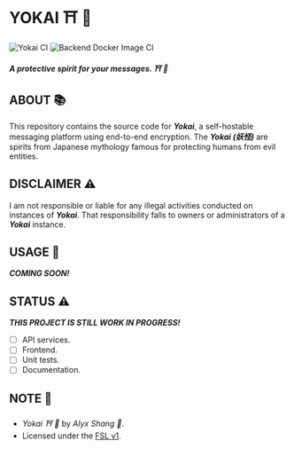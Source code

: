 # YOKAI :shinto_shrine: :japanese_ogre: 

![Yokai CI](https://github.com/alyxshang/yokai/actions/workflows/yokai.yml/badge.svg)
![Backend Docker Image CI](https://github.com/alyxshang/yokai/actions/workflows/docker.yml/badge.svg)

***A protective spirit for your messages. :shinto_shrine: :japanese_ogre:***

## ABOUT :books:

This repository contains the source code for ***Yokai***, a self-hostable 
messaging platform using end-to-end encryption. The ***Yokai (妖怪)*** are 
spirits from Japanese mythology famous for protecting humans from evil 
entities.

## DISCLAIMER :warning:

I am not responsible or liable for any illegal activities conducted on 
instances of ***Yokai***. That responsibility falls to owners or 
administrators of a ***Yokai*** instance.

## USAGE :hammer:

***COMING SOON!***

## STATUS :warning:

***THIS PROJECT IS STILL WORK IN PROGRESS!***

- [ ] API services.
- [ ] Frontend.
- [ ] Unit tests.
- [ ] Documentation.

## NOTE :scroll:

- *Yokai :shinto_shrine: :japanese_ogre:* by *Alyx Shang :black_heart:*.
- Licensed under the [FSL v1](https://github.com/alyxshang/fair-software-license).

